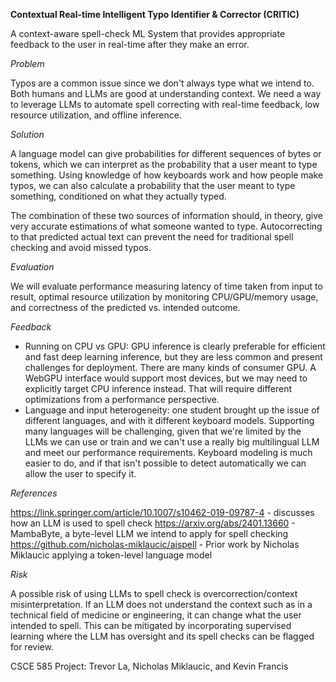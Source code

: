**Contextual Real-time Intelligent Typo Identifier & Corrector (CRITIC)**

A context-aware spell-check ML System that provides appropriate feedback to the user in real-time after they make an error.

_Problem_

Typos are a common issue since we don't always type what we intend to. Both humans and LLMs are good at understanding context. We need a way to leverage LLMs to automate spell correcting with real-time feedback, low resource utilization, and offline inference.

_Solution_

A language model can give probabilities for different sequences of bytes or tokens, which we can interpret as the probability that a user meant to type something. Using knowledge of how keyboards work and how people make typos, we can also calculate a probability that the user meant to type something, conditioned on what they actually typed.

The combination of these two sources of information should, in theory, give very accurate estimations of what someone wanted to type. Autocorrecting to that predicted actual text can prevent the need for traditional spell checking and avoid missed typos.

_Evaluation_

We will evaluate performance measuring latency of time taken from input to result, optimal resource utilization by monitoring CPU/GPU/memory usage, and correctness of the predicted vs. intended outcome. 

_Feedback_

- Running on CPU vs GPU: GPU inference is clearly preferable for efficient and fast deep learning inference, but they are less common and present challenges for deployment. There are many kinds of consumer GPU. A WebGPU interface would support most devices, but we may need to explicitly target CPU inference instead. That will require different optimizations from a performance perspective.
- Language and input heterogeneity: one student brought up the issue of different languages, and with it different keyboard models. Supporting many languages will be challenging, given that we're limited by the LLMs we can use or train and we can't use a really big multilingual LLM and meet our performance requirements. Keyboard modeling is much easier to do, and if that isn't possible to detect automatically we can allow the user to specify it.

_References_

https://link.springer.com/article/10.1007/s10462-019-09787-4 - discusses how an LLM is used to spell check
https://arxiv.org/abs/2401.13660 - MambaByte, a byte-level LLM we intend to apply for spell checking
https://github.com/nicholas-miklaucic/aispell - Prior work by Nicholas Miklaucic applying a token-level language model

_Risk_

A possible risk of using LLMs to spell check is overcorrection/context misinterpretation. If an LLM does not understand the context such as in a technical field of medicine or engineering, it can change what the user intended to spell. This can be mitigated by incorporating supervised learning where the LLM has oversight and its spell checks can be flagged for review.

CSCE 585 Project: Trevor La, Nicholas Miklaucic, and Kevin Francis
